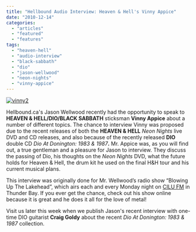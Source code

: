 ```yaml
---
title: "Hellbound Audio Interview: Heaven & Hell's Vinny Appice"
date: "2010-12-14"
categories: 
  - "articles"
  - "featured"
  - "features"
tags: 
  - "heaven-hell"
  - "audio-interview"
  - "black-sabbath"
  - "dio"
  - "jason-wellwood"
  - "neon-nights"
  - "vinny-appice"
---
```


[![](http://www.hellbound.ca/wp-content/uploads/2010/12/vinny2.jpg "vinny2")](http://www.hellbound.ca/wp-content/uploads/2010/12/vinny2.jpg)

Hellbound.ca's Jason Wellwood recently had the opportunity to speak to **HEAVEN & HELL/DIO/BLACK SABBATH** sticksman **Vinny Appice** about a number of different topics. The chance to interview Vinny was proposed due to the recent releases of both the **HEAVEN & HELL** _Neon Nights_ live DVD and CD releases, and also because of the recently released **DIO** double CD _Dio At Donington: 1983 & 1987_**.** Mr. Appice was, as you will find out, a true gentleman and a pleasure for Jason to interview. They discuss the passing of Dio, his thoughts on the _Neon Nights_ DVD, what the future holds for Heaven & Hell, the drum kit he used on the final H&H tour and his current musical plans.

This interview was originally done for Mr. Wellwood’s radio show “Blowing Up The Lakehead”, which airs each and every Monday night on [CILU FM](http://luradio.ca/wp/) in Thunder Bay. If you ever get the chance, check out his show online because it is great and he does it all for the love of metal!

Visit us later this week when we publish Jason's recent interview with one-time DIO guitarist **Craig Goldy** about the recent _Dio At Donington: 1983 & 1987_ collection.
